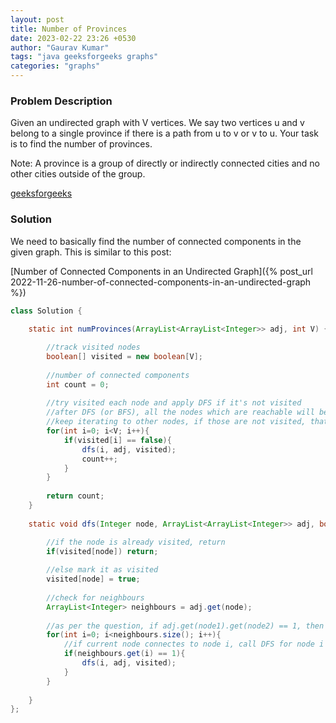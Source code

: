 ```yaml
---
layout: post
title: Number of Provinces
date: 2023-02-22 23:26 +0530
author: "Gaurav Kumar"
tags: "java geeksforgeeks graphs"
categories: "graphs"
---
```


### Problem Description

Given an undirected graph with V vertices. We say two vertices u and v belong to a single province if there is a path from u to v or v to u. Your task is to find the number of provinces.

Note: A province is a group of directly or indirectly connected cities and no other cities outside of the group.

[geeksforgeeks](https://practice.geeksforgeeks.org/problems/number-of-provinces/1)

### Solution

We need to basically find the number of connected components in the given graph. This is similar to this post:

[Number of Connected Components in an Undirected Graph]({% post_url 2022-11-26-number-of-connected-components-in-an-undirected-graph %})

```java
class Solution {
    
    static int numProvinces(ArrayList<ArrayList<Integer>> adj, int V) {

        //track visited nodes    
        boolean[] visited = new boolean[V];
        
        //number of connected components
        int count = 0;
        
        //try visited each node and apply DFS if it's not visited
        //after DFS (or BFS), all the nodes which are reachable will be marked as visited
        //keep iterating to other nodes, if those are not visited, that must be a new connected component (another province)
        for(int i=0; i<V; i++){
            if(visited[i] == false){
                dfs(i, adj, visited);
                count++;
            }            
        }
        
        return count;
    }
    
    static void dfs(Integer node, ArrayList<ArrayList<Integer>> adj, boolean[] visited){

        //if the node is already visited, return        
        if(visited[node]) return;
        
        //else mark it as visited
        visited[node] = true;
        
        //check for neighbours
        ArrayList<Integer> neighbours = adj.get(node);
        
        //as per the question, if adj.get(node1).get(node2) == 1, then they are connected
        for(int i=0; i<neighbours.size(); i++){
            //if current node connectes to node i, call DFS for node i recursively
            if(neighbours.get(i) == 1){
                dfs(i, adj, visited);
            }
        }
        
    }
};
```
